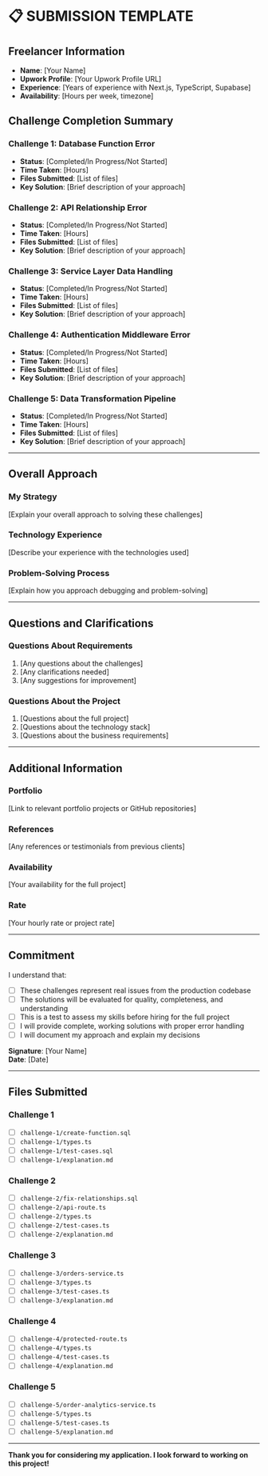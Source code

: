 # 📋 **SUBMISSION TEMPLATE**

## **Freelancer Information**
- **Name**: [Your Name]
- **Upwork Profile**: [Your Upwork Profile URL]
- **Experience**: [Years of experience with Next.js, TypeScript, Supabase]
- **Availability**: [Hours per week, timezone]

## **Challenge Completion Summary**

### **Challenge 1: Database Function Error**
- **Status**: [Completed/In Progress/Not Started]
- **Time Taken**: [Hours]
- **Files Submitted**: [List of files]
- **Key Solution**: [Brief description of your approach]

### **Challenge 2: API Relationship Error**
- **Status**: [Completed/In Progress/Not Started]
- **Time Taken**: [Hours]
- **Files Submitted**: [List of files]
- **Key Solution**: [Brief description of your approach]

### **Challenge 3: Service Layer Data Handling**
- **Status**: [Completed/In Progress/Not Started]
- **Time Taken**: [Hours]
- **Files Submitted**: [List of files]
- **Key Solution**: [Brief description of your approach]

### **Challenge 4: Authentication Middleware Error**
- **Status**: [Completed/In Progress/Not Started]
- **Time Taken**: [Hours]
- **Files Submitted**: [List of files]
- **Key Solution**: [Brief description of your approach]

### **Challenge 5: Data Transformation Pipeline**
- **Status**: [Completed/In Progress/Not Started]
- **Time Taken**: [Hours]
- **Files Submitted**: [List of files]
- **Key Solution**: [Brief description of your approach]

---

## **Overall Approach**

### **My Strategy**
[Explain your overall approach to solving these challenges]

### **Technology Experience**
[Describe your experience with the technologies used]

### **Problem-Solving Process**
[Explain how you approach debugging and problem-solving]

---

## **Questions and Clarifications**

### **Questions About Requirements**
1. [Any questions about the challenges]
2. [Any clarifications needed]
3. [Any suggestions for improvement]

### **Questions About the Project**
1. [Questions about the full project]
2. [Questions about the technology stack]
3. [Questions about the business requirements]

---

## **Additional Information**

### **Portfolio**
[Link to relevant portfolio projects or GitHub repositories]

### **References**
[Any references or testimonials from previous clients]

### **Availability**
[Your availability for the full project]

### **Rate**
[Your hourly rate or project rate]

---

## **Commitment**

I understand that:
- [ ] These challenges represent real issues from the production codebase
- [ ] The solutions will be evaluated for quality, completeness, and understanding
- [ ] This is a test to assess my skills before hiring for the full project
- [ ] I will provide complete, working solutions with proper error handling
- [ ] I will document my approach and explain my decisions

**Signature**: [Your Name]  
**Date**: [Date]

---

## **Files Submitted**

### **Challenge 1**
- [ ] `challenge-1/create-function.sql`
- [ ] `challenge-1/types.ts`
- [ ] `challenge-1/test-cases.sql`
- [ ] `challenge-1/explanation.md`

### **Challenge 2**
- [ ] `challenge-2/fix-relationships.sql`
- [ ] `challenge-2/api-route.ts`
- [ ] `challenge-2/types.ts`
- [ ] `challenge-2/test-cases.ts`
- [ ] `challenge-2/explanation.md`

### **Challenge 3**
- [ ] `challenge-3/orders-service.ts`
- [ ] `challenge-3/types.ts`
- [ ] `challenge-3/test-cases.ts`
- [ ] `challenge-3/explanation.md`

### **Challenge 4**
- [ ] `challenge-4/protected-route.ts`
- [ ] `challenge-4/types.ts`
- [ ] `challenge-4/test-cases.ts`
- [ ] `challenge-4/explanation.md`

### **Challenge 5**
- [ ] `challenge-5/order-analytics-service.ts`
- [ ] `challenge-5/types.ts`
- [ ] `challenge-5/test-cases.ts`
- [ ] `challenge-5/explanation.md`

---

**Thank you for considering my application. I look forward to working on this project!**
